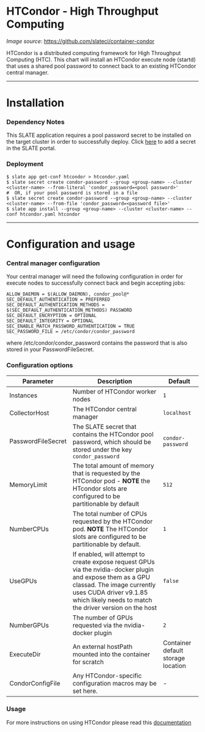 # HTCondor - High Throughput Computing 


*Image source*: https://github.com/slateci/container-condor

HTCondor is a distributed computing framework for High Throughput Computing (HTC). This chart will install an HTCondor execute node (startd) that uses a shared pool password to connect back to an existing HTCondor central manager.

---
# Installation

### Dependency Notes
This SLATE application requires a pool password secret to be installed on the target cluster in order to successfully deploy. Click [here](https://portal.slateci.io/secrets) to add a secret in the SLATE portal.

### Deployment
```console
$ slate app get-conf htcondor > htcondor.yaml
$ slate secret create condor-password --group <group-name> --cluster <cluster-name> --from-literal 'condor_password=<pool password>'
#  OR, if your pool password is stored in a file
$ slate secret create condor-password --group <group-name> --cluster <cluster-name> --from-file 'condor_password=<password file>'
$ slate app install --group <group-name> --cluster <cluster-name> --conf htcondor.yaml htcondor
```
---
# Configuration and usage
### Central manager configuration
Your central manager will need the following configuration in order for execute
nodes to successfully connect back and begin accepting jobs:

```
ALLOW_DAEMON = $(ALLOW_DAEMON), condor_pool@*
SEC_DEFAULT_AUTHENTICATION = PREFERRED
SEC_DEFAULT_AUTHENTICATION_METHODS = $(SEC_DEFAULT_AUTHENTICATION_METHODS) PASSWORD
SEC_DEFAULT_ENCRYPTION = OPTIONAL
SEC_DEFAULT_INTEGRITY = OPTIONAL
SEC_ENABLE_MATCH_PASSWORD_AUTHENTICATION = TRUE
SEC_PASSWORD_FILE = /etc/condor/condor_password
```

where /etc/condor/condor_password contains the password that is also stored in your PasswordFileSecret. 

### Configuration options
| Parameter | Description | Default |
| --------  | ----------  | ------- |
| Instances | Number of HTCondor worker nodes | `1` |
| CollectorHost | The HTCondor central manager | `localhost` |
| PasswordFileSecret | The SLATE secret that contains the HTCondor pool password, which should be stored under the key `condor_password` | `condor-password` |
| MemoryLimit | The total amount of memory that is requested by the HTCondor pod - **NOTE** the HTcondor slots are configured to be partitionable by default | `512` |
| NumberCPUs | The total number of CPUs requested by the HTCondor pod. **NOTE** The HTCondor slots are configured to be partitionable by default. | `1` | 
| UseGPUs | If enabled, will attempt to create expose request GPUs via the nvidia-docker plugin and expose them as a GPU classad. The image currently uses CUDA driver v9.1.85 which likely needs to match the driver version on the host  | `false` |  
| NumberGPUs | The number of GPUs requested via the nvidia-docker plugin | `2` | 
| ExecuteDir | An external hostPath mounted into the container for scratch | Container default storage location |
| CondorConfigFile | Any HTCondor-specific configuration macros may be set here. | - | 

### Usage
For more instructions on using HTCondor please read this [documentation](https://research.cs.wisc.edu/htcondor/manual/)

